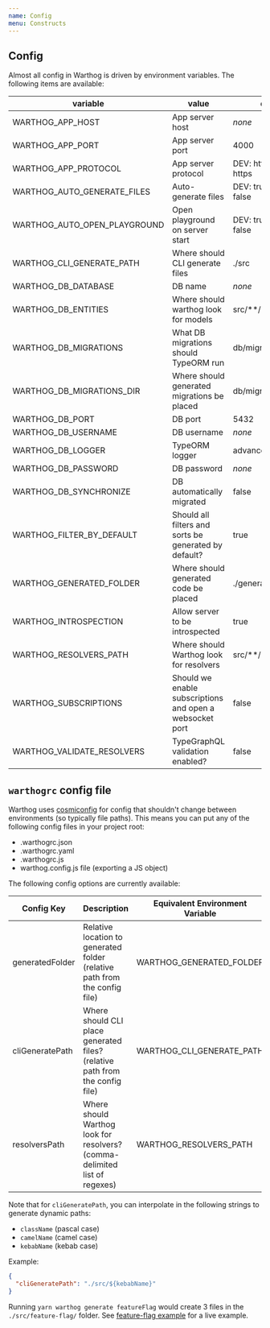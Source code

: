 ```yaml
---
name: Config
menu: Constructs
---
```


## Config

Almost all config in Warthog is driven by environment variables. The following items are available:

| variable                     | value                                                    | default                   |
| ---------------------------- | -------------------------------------------------------- | ------------------------- |
| WARTHOG_APP_HOST             | App server host                                          | _none_                    |
| WARTHOG_APP_PORT             | App server port                                          | 4000                      |
| WARTHOG_APP_PROTOCOL         | App server protocol                                      | DEV: http, PROD: https    |
| WARTHOG_AUTO_GENERATE_FILES  | Auto-generate files                                      | DEV: true, PROD: false    |
| WARTHOG_AUTO_OPEN_PLAYGROUND | Open playground on server start                          | DEV: true, PROD: false    |
| WARTHOG_CLI_GENERATE_PATH    | Where should CLI generate files                          | ./src                     |
| WARTHOG_DB_DATABASE          | DB name                                                  | _none_                    |
| WARTHOG_DB_ENTITIES          | Where should warthog look for models                     | src\/\*\*\/\*.model.ts    |
| WARTHOG_DB_MIGRATIONS        | What DB migrations should TypeORM run                    | db/migrations/\*\*\/\*.ts |
| WARTHOG_DB_MIGRATIONS_DIR    | Where should generated migrations be placed              | db/migrations             |
| WARTHOG_DB_PORT              | DB port                                                  | 5432                      |
| WARTHOG_DB_USERNAME          | DB username                                              | _none_                    |
| WARTHOG_DB_LOGGER            | TypeORM logger                                           | advanced-console          |
| WARTHOG_DB_PASSWORD          | DB password                                              | _none_                    |
| WARTHOG_DB_SYNCHRONIZE       | DB automatically migrated                                | false                     |
| WARTHOG_FILTER_BY_DEFAULT    | Should all filters and sorts be generated by default?    | true                      |
| WARTHOG_GENERATED_FOLDER     | Where should generated code be placed                    | ./generated               |
| WARTHOG_INTROSPECTION        | Allow server to be introspected                          | true                      |
| WARTHOG_RESOLVERS_PATH       | Where should Warthog look for resolvers                  | src/\*\*\/\*.resolver.ts  |
| WARTHOG_SUBSCRIPTIONS        | Should we enable subscriptions and open a websocket port | false                     |
| WARTHOG_VALIDATE_RESOLVERS   | TypeGraphQL validation enabled?                          | false                     |

## `warthogrc` config file

Warthog uses [cosmiconfig](https://github.com/davidtheclark/cosmiconfig) for config that shouldn't change between environments (so typically file paths). This means you can put any of the following config files in your project root:

- .warthogrc.json
- .warthogrc.yaml
- .warthogrc.js
- warthog.config.js file (exporting a JS object)

The following config options are currently available:

| Config Key      | Description                                                                  | Equivalent Environment Variable |
| --------------- | ---------------------------------------------------------------------------- | ------------------------------- |
| generatedFolder | Relative location to generated folder (relative path from the config file)   | WARTHOG_GENERATED_FOLDER        |
| cliGeneratePath | Where should CLI place generated files? (relative path from the config file) | WARTHOG_CLI_GENERATE_PATH       |
| resolversPath   | Where should Warthog look for resolvers? (comma-delimited list of regexes)   | WARTHOG_RESOLVERS_PATH          |

Note that for `cliGeneratePath`, you can interpolate in the following strings to generate dynamic paths:

- `className` (pascal case)
- `camelName` (camel case)
- `kebabName` (kebab case)

Example:

```json
{
  "cliGeneratePath": "./src/${kebabName}"
}
```

Running `yarn warthog generate featureFlag` would create 3 files in the `./src/feature-flag/` folder. See [feature-flag example](./examples/7-feature-flags/warthog.config.js) for a live example.
